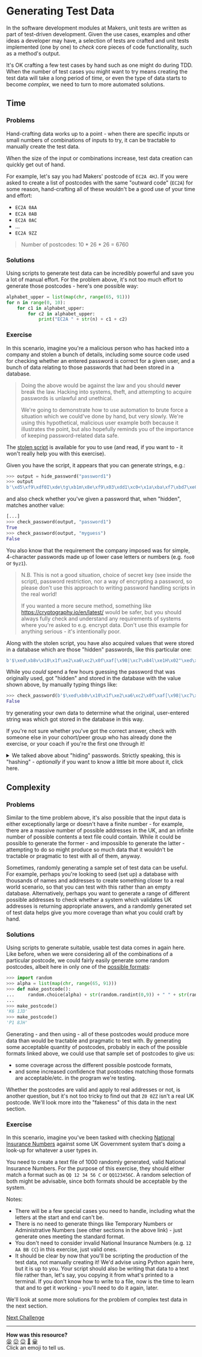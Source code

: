 # Generating Test Data

In the software development modules at Makers, unit tests are written as part of
test-driven development. Given the use cases, examples and other ideas a
developer may have, a selection of tests are crafted and unit tests implemented
(one by one) to *check* core pieces of code functionality, such as a method's
output.

It's OK crafting a few test cases by hand such as one might do during TDD. When
the number of test cases you might want to try means creating the test data will
take a long period of *time*, or even the type of data starts to become
*complex*, we need to turn to more automated solutions.

## Time

### Problems

Hand-crafting data works up to a point - when there are specific inputs or small
numbers of combinations of inputs to try, it can be tractable to manually create
the test data.

When the size of the input or combinations increase, test data creation can
quickly get out of hand.

For example, let's say you had Makers' postcode of `EC2A 4HJ`. If you were asked
to create a list of postcodes with the same "outward code" (`EC2A`) for some
reason, hand-crafting all of these wouldn't be a good use of your time and
effort:

* `EC2A 0AA`
* `EC2A 0AB`
* `EC2A 0AC`
* ...
* `EC2A 9ZZ`

> Number of postcodes: 10 * 26 * 26 = 6760

### Solutions

Using scripts to generate test data can be incredibly powerful and save you a
lot of manual effort. For the problem above, it's not too much effort to
generate those postcodes - here's one possible way:

```python
alphabet_upper = list(map(chr, range(65, 91)))
for n in range(0, 10):
    for c1 in alphabet_upper:
        for c2 in alphabet_upper:
            print("EC2A " + str(n) + c1 + c2)
```

### Exercise

In this scenario, imagine you're a malicious person who has hacked into a
company and stolen a bunch of details, including some source code used for
checking whether an entered password is correct for a given user, and a bunch of
data relating to those passwords that had been stored in a database.

> Doing the above would be against the law and you should **never** break the
> law. Hacking into systems, theft, and attempting to acquire passwords is
> unlawful and unethical.
> 
> We're going to demonstrate how to use automation to brute force a situation
> which we could've done by hand, but very slowly. We're using this
> hypothetical, malicious user example both because it illustrates the point,
> but also hopefully reminds you of the importance of keeping password-related
> data safe.

The [stolen script](./01_resources/password_handler.py) is available for you to
use (and read, if you want to - it won't really help you with this exercise).

Given you have the script, it appears that you can generate strings, e.g.:

```python
>>> output = hide_password("password1")
>>> output
b'\xd5\xf9\xdf0I\xde\tg\xb1m\x8e\xf9\x03\xdd1\xc0<\x1a\xba\xf7\xbd7\xe0t:N\xe1\xd3@\xbdS\xd7'
```

and also check whether you've given a password that, when "hidden", matches
another value:

```python
[...]
>>> check_password(output, "password1")
True
>>> check_password(output, "myguess")
False
```

You also know that the requirement the company imposed was for simple,
4-character passwords made up of lower case letters or numbers (e.g. `foo0` or
`9yz1`).

> N.B. This is not a good situation, choice of secret key (see inside the
> script), password restriction, nor a way of encrypting a password, so please
> don't use this approach to writing password handling scripts in the real
> world!
> 
> If you wanted a more secure method, something like
> https://cryptography.io/en/latest/ would be safer, but you should always fully
> check and understand any requirements of systems where you're asked to e.g.
> encrypt data. Don't use this example for anything serious - it's intentionally
> poor.

Along with the stolen script, you have also acquired values that were stored in
a database which are those "hidden" passwords, like this particular one:

```python
b'$\xed\xb8v\x10\x1f\xe2\xa6\xc2\x0f\xaf[\x98|\xc7\x84l\xe1H\x02"\xed\xbf\xde\xd7>/;.\x9bI\xdf'
```

While you *could* spend a few hours guessing the password that was originally
used, got "hidden" and stored in the database with the value shown above, by
manually typing things like:

```python
>>> check_password(b'$\xed\xb8v\x10\x1f\xe2\xa6\xc2\x0f\xaf[\x98|\xc7\x84l\xe1H\x02"\xed\xbf\xde\xd7>/;.\x9bI\xdf', "0000")
False
```

try generating your own data to determine what the original, user-entered string
was which got stored in the database in this way.

If you're not sure whether you've got the correct answer, check with someone
else in your cohort/peer group who has already done the exercise, or your coach
if you're the first one through it!

<!-- OMITTED -->

<details>
  <summary>We talked above about "hiding" passwords. Strictly speaking, this is "hashing" - <i>optionally</i> if you want to know a little bit more about it, click here.</summary>

  ---

  We've used the concept of hiding passwords above because that's what's
  visually happening here - a plain text password is being hidden, to a certain
  extent, from view by signing the data using a key and a hashing algorithm.

  Hashing transforms something like a string into some other value and has many
  different uses, including storing and retrieving information more efficiently
  from a database. You can do some more research into hashing if you want -
  there are plenty of explanations and articles out there - but it's not
  required reading.
  
  ---
</details>

## Complexity

### Problems

Similar to the time problem above, it's also possible that the input data is
either exceptionally large or doesn't have a finite number - for example, there
are a massive number of possible addresses in the UK, and an infinite number of
possible contents a text file could contain. While it could be possible to
generate the former - and impossible to generate the latter - attempting to do
so might produce so much data that it wouldn't be tractable or pragmatic to test
with all of them, anyway.

Sometimes, randomly generating a sample set of test data can be useful. For
example, perhaps you're looking to seed (set up) a database with thousands of
names and addresses to create something closer to a real world scenario, so that
you can test with this rather than an empty database. Alternatively, perhaps you
want to generate a range of different possible addresses to check whether a
system which validates UK addresses is returning appropriate answers, and a
randomly generated set of test data helps give you more coverage than what you
could craft by hand.

### Solutions

Using scripts to generate suitable, usable test data comes in again here. Like
before, when we were considering all of the combinations of a particular
postcode, we could fairly easily generate some random postcodes, albeit here in
only one of the [possible
formats](https://en.wikipedia.org/wiki/Postcodes_in_the_United_Kingdom#Validation):

```python
>>> import random
>>> alpha = list(map(chr, range(65, 91)))
>>> def make_postcode():
...     random.choice(alpha) + str(random.randint(0,9)) + " " + str(random.randint(0,9)) + random.choice(alpha) + random.choice(alpha)
... 
>>> make_postcode()
'K6 1JD'
>>> make_postcode()
'P1 8JH'
```

Generating - and then using - all of these postcodes would produce more data
than would be tractable and pragmatic to test with. By generating some
acceptable quantity of postcodes, probably in each of the possible formats
linked above, we could use that sample set of postcodes to give us:

* some coverage across the different possible postcode formats,
* and some increased confidence that postcodes matching those formats are
  acceptable/etc. in the program we're testing.

Whether the postcodes are valid and apply to real addresses or not, is another
question, but it's not too tricky to find out that `Z0 0ZZ` isn't a real UK
postcode. We'll look more into the "fakeness" of this data in the next section.

### Exercise

In this scenario, imagine you've been tasked with checking [National Insurance
Numbers](https://en.wikipedia.org/wiki/National_Insurance_number#Format) against
some UK Government system that's doing a look-up for whatever a user types in.

You need to create a text file of 1000 randomly generated, valid National
Insurance Numbers. For the purpose of this exercise, they should either match a
format such as `QQ 12 34 56 C` or `QQ123456C`. A random selection of both might
be advisable, since both formats should be acceptable by the system.

Notes:
* There will be a few special cases you need to handle, including what the
  letters at the start and end can't be.
* There is no need to generate things like Temporary Numbers or Administrative
  Numbers (see other sections in the above link) - just generate ones meeting
  the standard format.
* You don't need to consider invalid National Insurance Numbers (e.g. `12 AA BB
  CC`) in this exercise, just valid ones.
* It should be clear by now that you'll be scripting the production of the test
  data, not manually creating it! We'd advise using Python again here, but it is
  up to you. Your script should also be writing that data to a text file rather
  than, let's say, you copying it from what's printed to a terminal. If you
  don't know how to write to a file, now is the time to learn that and to get it
  working - you'll need to do it again, later.

We'll look at some more solutions for the problem of complex test data in the
next section.

[Next Challenge](02_fake_data.md)

<!-- BEGIN GENERATED SECTION DO NOT EDIT -->

---

**How was this resource?**  
[😫](https://airtable.com/shrUJ3t7KLMqVRFKR?prefill_Repository=makersacademy%2Fextending-testing&prefill_File=phase2%2F01_generating_test_data.md&prefill_Sentiment=😫) [😕](https://airtable.com/shrUJ3t7KLMqVRFKR?prefill_Repository=makersacademy%2Fextending-testing&prefill_File=phase2%2F01_generating_test_data.md&prefill_Sentiment=😕) [😐](https://airtable.com/shrUJ3t7KLMqVRFKR?prefill_Repository=makersacademy%2Fextending-testing&prefill_File=phase2%2F01_generating_test_data.md&prefill_Sentiment=😐) [🙂](https://airtable.com/shrUJ3t7KLMqVRFKR?prefill_Repository=makersacademy%2Fextending-testing&prefill_File=phase2%2F01_generating_test_data.md&prefill_Sentiment=🙂) [😀](https://airtable.com/shrUJ3t7KLMqVRFKR?prefill_Repository=makersacademy%2Fextending-testing&prefill_File=phase2%2F01_generating_test_data.md&prefill_Sentiment=😀)  
Click an emoji to tell us.

<!-- END GENERATED SECTION DO NOT EDIT -->
